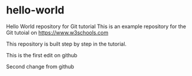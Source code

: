 # hello-world
Hello World repository for Git tutorial
This is an example repository for the Git tutoial on https://www.w3schools.com

This repository is built step by step in the tutorial.

This is the first edit on github

Second change from github
